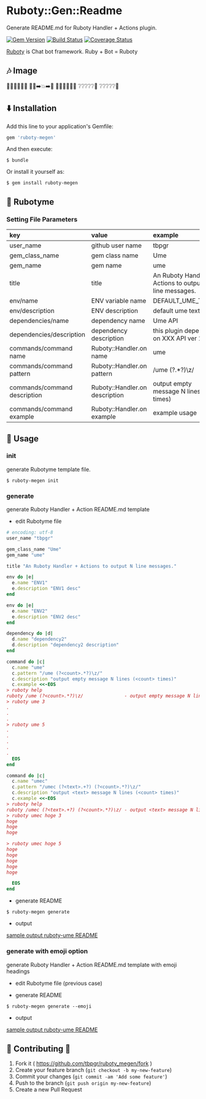 # Ruboty::Gen::Readme

Generate README.md for Ruboty Handler + Actions plugin.

[![Gem Version](https://badge.fury.io/rb/ruboty-megen.svg)](http://badge.fury.io/rb/ruboty-megen)
[![Build Status](https://travis-ci.org/tbpgr/ruboty-megen.png?branch=master)](https://travis-ci.org/tbpgr/ruboty-megen)
[![Coverage Status](https://coveralls.io/repos/tbpgr/ruboty-megen/badge.png)](https://coveralls.io/r/tbpgr/ruboty-megen)

[Ruboty](https://github.com/r7kamura/ruboty) is Chat bot framework. Ruby + Bot = Ruboty

## :notes: Image

:tshirt::jeans::grey_question::grey_question::grey_question::tophat:
:tophat::mans_shoe::arrow_right::collision::arrow_right::man:
:man::grey_question::grey_question::grey_question::grey_question::tshirt:
:grey_question::grey_question::grey_question::grey_question::grey_question::jeans:
:grey_question::grey_question::grey_question::grey_question::grey_question::mans_shoe:

## :arrow_down: Installation

Add this line to your application's Gemfile:

```ruby
gem 'ruboty-megen'
```

And then execute:

    $ bundle

Or install it yourself as:

    $ gem install ruboty-megen

## :blue_book: Rubotyme
### Setting File Parameters

|key|value|example|
|:--|:--|:--|
|user_name|github user name|tbpgr|
|gem_class_name|gem class name|Ume|
|gem_name|gem name|ume|
|title|title|An Ruboty Handler + Actions to output N line messages.|
|env/name|ENV variable name|DEFAULT_UME_TEXT|
|env/description|ENV description|default ume text|
|dependencies/name|dependency name|Ume API|
|dependencies/description|dependency description|this plugin depend on XXX API ver 1.2.3|
|commands/command name|Ruboty::Handler.on name|ume|
|commands/command pattern|Ruboty::Handler.on pattern|/ume (?<count>.*?)\z/  |
|commands/command description|Ruboty::Handler.on description|output empty message N lines (<count> times)|
|commands/command example|Ruboty::Handler.on example|example usage|

## :scroll: Usage
### init
generate Rubotyme template file.

~~~
$ ruboty-megen init
~~~

### generate
generate Ruboty Handler + Action README.md template

* edit Rubotyme file

~~~ruby
# encoding: utf-8
user_name "tbpgr"

gem_class_name "Ume"
gem_name "ume"

title "An Ruboty Handler + Actions to output N line messages."

env do |e|
  e.name "ENV1"
  e.description "ENV1 desc"
end

env do |e|
  e.name "ENV2"
  e.description "ENV2 desc"
end

dependency do |d|
  d.name "dependency2"
  d.description "dependency2 description"
end

command do |c|
  c.name "ume"
  c.pattern "/ume (?<count>.*?)\z/"
  c.description "output empty message N lines (<count> times)"
  c.example <<-EOS
> ruboty help
ruboty /ume (?<count>.*?)\z/               - output empty message N lines (<count> times)
> ruboty ume 3
.
.
.
> ruboty ume 5
.
.
.
.
.
  EOS
end

command do |c|
  c.name "umec"
  c.pattern "/umec (?<text>.+?) (?<count>.*?)\z/"
  c.description "output <text> message N lines (<count> times)"
  c.example <<-EOS
> ruboty help
ruboty /umec (?<text>.+?) (?<count>.*?)\z/ - output <text> message N lines (<count> times)
> ruboty umec hoge 3
hoge
hoge
hoge

> ruboty umec hoge 5
hoge
hoge
hoge
hoge
hoge

  EOS
end
~~~

* generate README

~~~
$ ruboty-megen generate
~~~

* output

[sample output ruboty-ume README](./sample/README.md)

### generate with emoji option
generate Ruboty Handler + Action README.md template with emoji headings

* edit Rubotyme file (previous case)

* generate README

~~~
$ ruboty-megen generate --emoji
~~~

* output

[sample output ruboty-ume README](./sample/README_emoji.md)

## :two_men_holding_hands: Contributing :two_women_holding_hands:

1. Fork it ( https://github.com/tbpgr/ruboty_megen/fork )
2. Create your feature branch (`git checkout -b my-new-feature`)
3. Commit your changes (`git commit -am 'Add some feature'`)
4. Push to the branch (`git push origin my-new-feature`)
5. Create a new Pull Request
